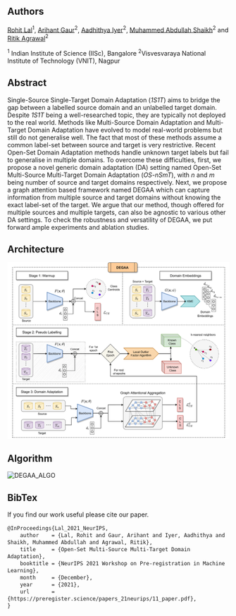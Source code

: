 ## Authors

[Rohit Lal](http://rohitlal.net/)<sup>1</sup>, [Arihant Gaur](https://flagarihant2000.github.io/arihantgaur/)<sup>2</sup>, [Aadhithya Iyer](https://aadhithya14.wixsite.com/aadhithya)<sup>2</sup>, [Muhammed Abdullah Shaikh](https://abd-01.github.io/)<sup>2</sup> and [Ritik Agrawal](https://www.linkedin.com/in/ritik-agrawal-6b7718189)<sup>2</sup>

<sup>1</sup>
Indian Institute of Science (IISc), Bangalore
<sup>2</sup>Visvesvaraya National Institute of Technology (VNIT), Nagpur


## Abstract

Single-Source Single-Target Domain Adaptation (*1S1T*) aims to
bridge the gap between a labelled source domain and an unlabelled target
domain. Despite *1S1T* being a well-researched topic, they are
typically not deployed to the real world. Methods like Multi-Source
Domain Adaptation and Multi-Target Domain Adaptation have evolved to
model real-world problems but still do not generalise well. The fact
that most of these methods assume a common label-set between source and
target is very restrictive. Recent Open-Set Domain Adaptation methods
handle unknown target labels but fail to generalise in multiple domains.
To overcome these difficulties, first, we propose a novel generic domain
adaptation (DA) setting named Open-Set Multi-Source Multi-Target Domain
Adaptation (*OS-nSmT*), with *n* and *m* being number of source and
target domains respectively. Next, we propose a graph attention based
framework named DEGAA which can capture information from multiple source
and target domains without knowing the exact label-set of the target. We
argue that our method, though offered for multiple sources and multiple
targets, can also be agnostic to various other DA settings. To check the
robustness and versatility of DEGAA, we put forward ample experiments
and ablation studies.

## Architecture
![DEGAA_Architecture](Arch.png)

## Algorithm
![DEGAA_ALGO](https://user-images.githubusercontent.com/63636498/145265782-f6978980-54c6-4db4-8375-4ed4f79b3a9b.jpg)

## BibTex

If you find our work useful please cite our paper.
```
@InProceedings{Lal_2021_NeurIPS,
    author    = {Lal, Rohit and Gaur, Arihant and Iyer, Aadhithya and Shaikh, Muhammed Abdullah and Agrawal, Ritik},
    title     = {Open-Set Multi-Source Multi-Target Domain Adaptation},
    booktitle = {NeurIPS 2021 Workshop on Pre-registration in Machine Learning},
    month     = {December},
    year      = {2021},
    url       = {https://preregister.science/papers_21neurips/11_paper.pdf},
}
```
